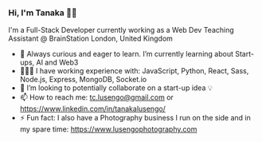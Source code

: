 ### Hi, I'm Tanaka 👋🏾

I'm a Full-Stack Developer currently working as a Web Dev Teaching Assistant @ BrainStation London, United Kingdom

- 🌱 Always curious and eager to learn. I’m currently learning about Start-ups, AI and Web3
- 👨🏾‍💻 I have working experience with: JavaScript, Python, React, Sass, Node.js, Express, MongoDB, Socket.io
- 👀 I’m looking to potentially collaborate on a start-up idea 💡
- 📫 How to reach me: tc.lusengo@gmail.com or https://www.linkedin.com/in/tanakalusengo/
- ⚡ Fun fact: I also have a Photography business I run on the side and in my spare time: https://www.lusengophotography.com
